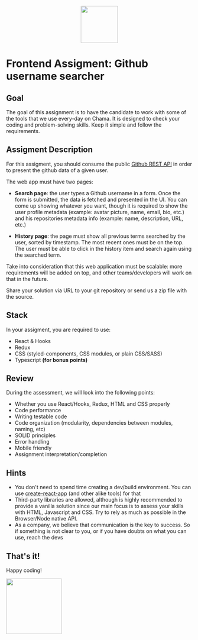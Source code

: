 <p align="center">
<img src="https://avatars0.githubusercontent.com/u/26920098?s=200&v=4" width="100" height="100" />
</p>

# Frontend Assigment: Github username searcher

## Goal

The goal of this assignment is to have the candidate to work with some of the tools that we use every-day on Chama. It is designed to check your coding and problem-solving skills. Keep it simple and follow the requirements.


## Assigment Description

For this assigment, you should consume the public [Github REST API](https://docs.github.com/en/free-pro-team@latest/rest/overview/endpoints-available-for-github-apps#users) in order to present the github data of a given user. 

The web app must have two pages:

- <b>Search page</b>: the user types a Github username in a form. Once the form is submitted, the data is fetched and presented in the UI. You can come up showing whatever you want, though it is required to show the user profile metadata (example: avatar picture, name, email, bio, etc.) and his repositories metadata info (example: name, description, URL, etc.)

- <b>History page</b>: the page must show all previous terms searched by the user, sorted by timestamp. The most recent ones must be on the top. The user must be able to click in the history item and search again using the searched term.

Take into consideration that this web application must be scalable: more requirements will be added on top, and other teams/developers will work on that in the future.

Share your solution via URL to your git repository or send us a zip file with the source.


## Stack

In your assigment, you are required to use:
- React & Hooks
- Redux
- CSS (styled-components, CSS modules, or plain CSS/SASS)
- Typescript <b>(for bonus points)</b>

## Review

During the assessment, we will look into the following points:

* Whether you use React/Hooks, Redux, HTML and CSS properly
* Code performance
* Writing testable code
* Code organization (modularity, dependencies between modules, naming, etc)
* SOLID principles
* Error handling
* Mobile friendly
* Assignment interpretation/completion

## Hints

* You don't need to spend time creating a dev/build environment. You can use [create-react-app](https://github.com/facebookincubator/create-react-app) (and other alike tools) for that
* Third-party libraries are allowed, although is highly recommended to provide a vanilla solution since our main focus is to assess your skills with HTML, Javascript and CSS. Try to rely as much as possible in the Browser/Node native API. 
* As a company, we believe that communication is the key to success. So if something is not clear to you, or if you have doubts on what you can use, reach the devs


## That's it!

Happy coding!

<img src="https://user-images.githubusercontent.com/5693916/30273942-84252588-96fb-11e7-9420-5516b92cb1f7.gif" data-canonical-src="https://user-images.githubusercontent.com/5693916/30273942-84252588-96fb-11e7-9420-5516b92cb1f7.gif" width="150" height="150" />
